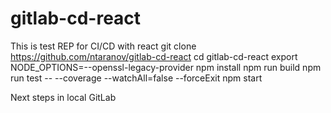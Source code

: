 # gitlab-cd-react
This is test REP for CI/CD with react
git clone https://github.com/ntaranov/gitlab-cd-react
cd gitlab-cd-react
export NODE_OPTIONS=--openssl-legacy-provider
npm install
npm run build
npm run test -- --coverage --watchAll=false --forceExit
npm start


Next steps in local GitLab